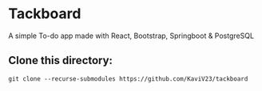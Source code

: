# Tackboard
A simple To-do app made with React, Bootstrap, Springboot & PostgreSQL

## Clone this directory:
```
git clone --recurse-submodules https://github.com/KaviV23/tackboard
```